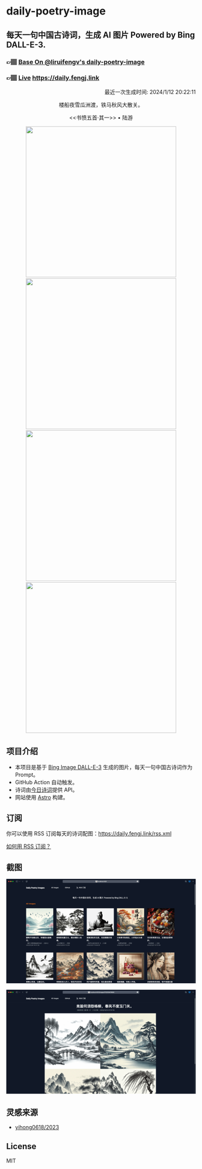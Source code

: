 
# daily-poetry-image

## 每天一句中国古诗词，生成 AI 图片 Powered by Bing DALL-E-3.

### 👉🏽 [Base On @liruifengv's daily-poetry-image](https://github.com/liruifengv/daily-poetry-image)

### 👉🏽 [Live](https://daily.fengj.link) https://daily.fengj.link

<p align="right">
  最近一次生成时间: 2024/1/12 20:22:11
</p>
<p align="center">
楼船夜雪瓜洲渡，铁马秋风大散关。
</p>
<p align="center">
<<书愤五首·其一>> • 陆游
</p>
<p align="center">
<img src="https://tse3.mm.bing.net/th/id/OIG.CtErzFmp4B_ItdONxVSj" height="400" width="400" />
<img src="https://tse1.mm.bing.net/th/id/OIG.60XdreWjSBMU9_WiCTBA" height="400" width="400" />
<img src="https://tse2.mm.bing.net/th/id/OIG.wnVRdFAKzjQ9OTDutTp5" height="400" width="400" />
<img src="https://tse4.mm.bing.net/th/id/OIG.NWhHMHlG6N9AICKVGedt" height="400" width="400" />
</p>

## 项目介绍

-   本项目是基于 [Bing Image DALL-E-3](https://www.bing.com/images/create) 生成的图片，每天一句中国古诗词作为 Prompt。
-   GitHub Action 自动触发。
-   诗词由[今日诗词](https://www.jinrishici.com/)提供 API。
-   网站使用 [Astro](https://astro.build) 构建。

## 订阅

你可以使用 RSS 订阅每天的诗词配图：https://daily.fengj.link/rss.xml

[如何用 RSS 订阅？](https://zhuanlan.zhihu.com/p/55026716)

## 截图

![图片列表](./screenshots/Snipaste_2023-12-28_21-00-26.png)

![图片详情](./screenshots/Snipaste_2023-12-28_21-00-53.png)

## 灵感来源

-   [yihong0618/2023](https://github.com/yihong0618/2023)

## License

MIT
